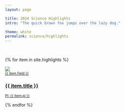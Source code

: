 ```yaml
---
layout: page

title: 2024 Science Highlights
intro: "The quick brown fox jumps over the lazy dog."

theme: white
permalink: science/highlights
---
```


<!-- <ul>
  {% for item in site.highlights %}
    <li>
      <a href="{{ site.url }}{{ item.url }}">{{ item.title }}</a>
    </li>
  {% endfor %}
</ul>
 -->
 
<br>

<div class="teasers">

{% for item in site.highlights %}

<div class="teaser">
  <a href="{{ site.url }}{{ item.url }}">
  	<div class="image-wrapper">
  		<div><img src="{{ site.url }}/assets/images/{{ item.image }}"></div>
  		<div class="hover-scrim"></div>
  	</div>
  	<div class="content-wrapper">
      <small class="eyebrow">{{ item.field }}</small>
  		<h3>{{ item.title }}</h3>
      <small class="meta">PI: {{ item.pi }}</small>
  	</div>
  </a>
</div>

{% endfor %}

</div>
